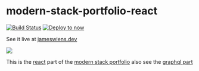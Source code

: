 # modern-stack-portfolio-react
[![Build Status](https://travis-ci.org/aretecode/modern-stack-portfolio-react.svg?branch=master)](https://travis-ci.org/aretecode/modern-stack-portfolio-react)
[![Deploy to now](https://deploy.now.sh/static/button.svg)](https://deploy.now.sh/?repo=https://github.com/aretecode/modern-stack-portfolio-react)

See it live at [jameswiens.dev](https://jameswiens.dev)

![](https://user-images.githubusercontent.com/4022631/56465430-a3cd1b00-63b1-11e9-8f6f-1f7613a6552e.png)

This is the [react](https://reactjs.org) part of the [modern stack portfolio](https://github.com/aretecode/modern-stack-web-portfolio)
also see the [graphql part](https://github.com/aretecode/modern-stack-portfolio-graphql)
